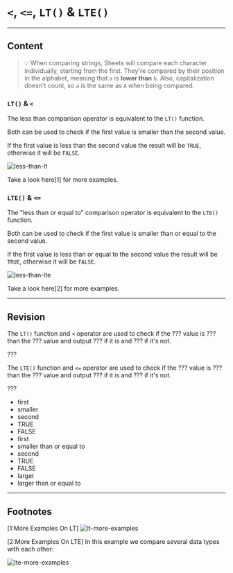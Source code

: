 ﻿---
author: Stefan-Stojanovic

type: normal

category: how to

---

# `<`, `<=`, `LT()` & `LTE()`

---
## Content

> 💡 When comparing strings, Sheets will compare each character individually, starting from the first. 
> They're compared by their position in the alphabet, meaning that `a` is **lower than** `b`. Also, capitalization doesn't count, so `a` is the same as `A` when being compared.

### `LT()` & `<`

The less than comparison operator is equivalent to the `LT()` function.

Both can be used to check if the first value is smaller than the second value. 

If the first value is less than the second value the result will be `TRUE`, otherwise it will be `FALSE`.

![less-than-lt](https://img.enkipro.com/4398757e0ce3b8b165ba8da0a2d345cd.png)

Take a look here[1] for more examples.

### `LTE()` & `<=`

The "less than or equal to" comparison operator is equivalent to the `LTE()` function.

Both can be used to check if the first value is smaller than or equal to the second value. 

If the first value is less than or equal to the second value the result will be `TRUE`, otherwise it will be `FALSE`.

![less-than-lte](https://img.enkipro.com/8e82ab33dd7beb598eeaf7d497697c23.png)

Take a look here[2] for more examples.

---
## Revision

The `LT()` function and `<` operator are used to check if the ??? value is ??? than the ??? value and output ??? if it is and ??? if it's not.

???

The `LTE()` function and `<=` operator are used to check if the ??? value is ??? than the ??? value and output ??? if it is and ??? if it's not.

???

- first
- smaller
- second
- TRUE
- FALSE
- first
- smaller than or equal to
- second
- TRUE
- FALSE
- larger
- larger than or equal to

---
## Footnotes

[1:More Examples On LT]
![lt-more-examples](https://img.enkipro.com/3652b70fcf435dc2ed8928546903bd45.png)

[2:More Examples On LTE]
In this example we compare several data types with each other:

![lte-more-examples](https://img.enkipro.com/27772e6dc507d68d00b536321bfbb61d.png)